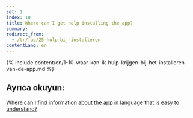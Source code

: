 ```yaml
---
set: 1
index: 10
title: Where can I get help installing the app?
summary: 
redirect_from: 
  - /tr/faq/25-hulp-bij-installeren
contentLang: en
---
```

{% include content/en/1-10-waar-kan-ik-hulp-krijgen-bij-het-installeren-van-de-app.md %}

## Ayrıca okuyun:


[Where can I find information about the app in language that is easy to understand?](/{{page.lang}}/faq/1-11-coronamelder-in-makkelijke-taal)
